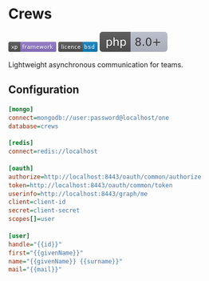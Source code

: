 # Crews

[![Uses XP Framework](https://raw.githubusercontent.com/xp-framework/web/master/static/xp-framework-badge.png)](https://github.com/xp-framework/core)
[![BSD Licence](https://raw.githubusercontent.com/xp-framework/web/master/static/licence-bsd.png)](https://github.com/xp-framework/core/blob/master/LICENCE.md)
[![Requires PHP 8.0+](https://raw.githubusercontent.com/xp-framework/web/master/static/php-8_0plus.svg)](http://php.net/)

Lightweight asynchronous communication for teams.

## Configuration

```ini
[mongo]
connect=mongodb://user:password@localhost/one
database=crews

[redis]
connect=redis://localhost

[oauth]
authorize=http://localhost:8443/oauth/common/authorize
token=http://localhost:8443/oauth/common/token
userinfo=http://localhost:8443/graph/me
client=client-id
secret=client-secret
scopes[]=user

[user]
handle="{{id}}"
first="{{givenName}}"
name="{{givenName}} {{surname}}"
mail="{{mail}}"
```